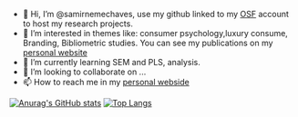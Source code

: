 - 👋 Hi, I’m @samirnemechaves, use my github linked to my [OSF](https://osf.io/ajvd6/) account to host my research projects.
- 👀 I’m interested in themes like: consumer psychology,luxury consume, Branding, Bibliometric studies. You can see my publications on my [personal website](https://samirnemechaves.netlify.app/)
- 🌱 I’m currently learning SEM and PLS, analysis.
- 💞️ I’m looking to collaborate on ...
- 📫 How to reach me in my [personal webside](https://samirnemechaves.netlify.app/)

[![Anurag's GitHub stats](https://github-readme-stats.vercel.app/api?username=samirnemechaves)](https://github.com/anuraghazra/github-readme-stats)
[![Top Langs](https://github-readme-stats.vercel.app/api/top-langs/?username=samirnemechaves)](https://github.com/anuraghazra/github-readme-stats)

<!---
samirnemechaves/samirnemechaves is a ✨ special ✨ repository because its `README.md` (this file) appears on your GitHub profile.
You can click the Preview link to take a look at your changes.
--->

